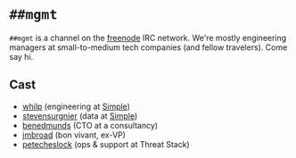 # `##mgmt`

`##mgmt` is a channel on the [freenode][] IRC network. We're mostly
engineering managers at small-to-medium tech companies (and fellow
travelers). Come say hi.

[freenode]: https://freenode.net/

## Cast

- [whilp][] (engineering at [Simple][])
- [stevensurgnier][] (data at [Simple][])
- [benedmunds][] (CTO at a consultancy)
- [jmbroad][] (bon vivant, ex-VP)
- [petecheslock][] (ops & support at Threat Stack)

[simple]:          https://simple.com/
[whilp]:           https://twitter.com/whilp
[stevensurgnier]:  https://twitter.com/stevensurgnier
[benedmunds]:      https://twitter.com/benedmunds
[petecheslock]:    https://twitter.com/petecheslock
[jmbroad]:         https://twitter.com/jmbroad
